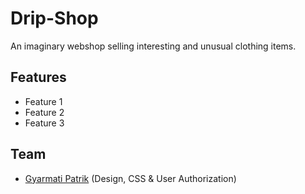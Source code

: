 # Drip-Shop
An imaginary webshop selling interesting and unusual clothing items.

## Features
- Feature 1
- Feature 2
- Feature 3

## Team

- [Gyarmati Patrik](https://github.com/gyarmati21) (Design, CSS & User Authorization)

